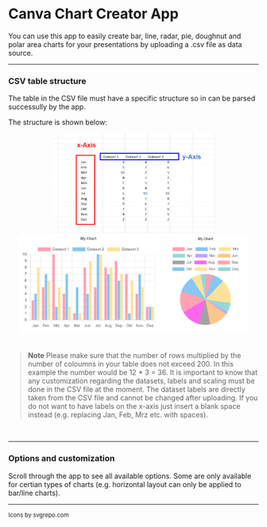 
# Canva Chart Creator App

You can use this app to easily create bar, line, radar, pie, doughnut and polar area charts for your presentations by uploading a .csv file as data source.

---

### CSV table structure

The table in the CSV file must have a specific structure so in can be parsed successully by the app. 

The structure is shown below:

<div align="center">
<img height="200" src="./assets/table-structure.png">
<img height="200" src="./assets/example-chart.png">
<img height="200" src="./assets/example-pie-chart.png">
</div>

<br/>

>**Note**
>Please make sure that the number of rows multiplied by the number of coloumns in your table does not exceed 200.
>In this example the number would be 12 * 3 = 36.
>It is important to know that any customization regarding the datasets, labels and scaling must be done in the CSV file at the moment.
>The dataset labels are directly taken from the CSV file and cannot be changed after uploading.
>If you do not want to have labels on the x-axis just insert a blank space instead (e.g. replacing Jan, Feb, Mrz etc. with spaces).

<br clear="both"/>

---

### Options and customization

Scroll through the app to see all available options. Some are only available for certian types of charts (e.g. horizontal layout can only be applied to bar/line charts).

---

<sup>Icons by svgrepo.com</sup>
